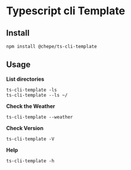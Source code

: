 # Typescript cli Template

## Install

```shell
npm install @chepe/ts-cli-template
```

## Usage

**List directories**

```shell
ts-cli-template -ls
ts-cli-template --ls ~/
```

**Check the Weather**

```shell
ts-cli-template --weather
```

**Check Version**

```shell
ts-cli-template -V
```

**Help**

```shell
ts-cli-template -h
```
